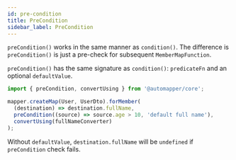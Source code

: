 ```yaml
---
id: pre-condition
title: PreCondition
sidebar_label: PreCondition
---
```


`preCondition()` works in the same manner as `condition()`. The difference is `preCondition()` is just a pre-check for subsequent `MemberMapFunction`.

`preCondition()` has the same signature as `condition()`: `predicateFn` and an optional `defaultValue`.

```ts
import { preCondition, convertUsing } from '@automapper/core';

mapper.createMap(User, UserDto).forMember(
  (destination) => destination.fullName,
  preCondition((source) => source.age > 10, 'default full name'),
  convertUsing(fullNameConverter)
);
```

Without `defaultValue`, `destination.fullName` will be `undefined` if `preCondition` check fails.
